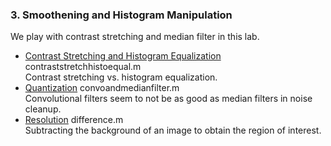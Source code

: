 ### 3. Smoothening and Histogram Manipulation
We play with contrast stretching and median filter in this lab.

* [Contrast Stretching and Histogram Equalization](../3.%20Smoothening%20and%20Histogram%20Equalization/contraststretchhistoequal.m) contraststretchhistoequal.m  
    Contrast stretching vs. histogram equalization.
* [Quantization](../3.%20Smoothening%20and%20Histogram%20Equalization/convoandmedianfilter.m) convoandmedianfilter.m  
    Convolutional filters seem to not be as good as median filters in noise cleanup.
* [Resolution](../3.%20Smoothening%20and%20Histogram%20Equalization/difference.m) difference.m  
    Subtracting the background of an image to obtain the region of interest.